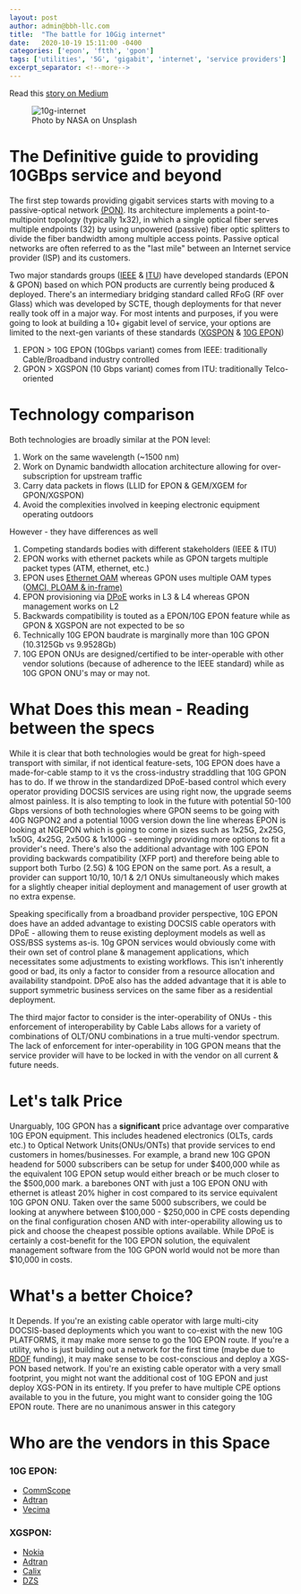 ```yaml
---
layout: post
author: admin@bbh-llc.com
title:  "The battle for 10Gig internet"
date:   2020-10-19 15:11:00 -0400
categories: ['epon', 'ftth', 'gpon']
tags: ['utilities', '5G', 'gigabit', 'internet', 'service providers']
excerpt_separator: <!--more-->
---
```

Read this [story on Medium](https://medium.com/@atrakru/)

<!--more-->

<figure>
  <img src="{{site.url}}/assets/img/blog/nasa-unsplash.jpg" alt="10g-internet"/>
  <figcaption>Photo by NASA on Unsplash</figcaption>
</figure>

# The Definitive guide to providing 10GBps service and beyond

The first step towards providing gigabit services starts with moving to a passive-optical network [(PON)](https://en.wikipedia.org/wiki/Passive_optical_network).  Its architecture implements a point-to-multipoint topology (typically 1x32), in which a single optical fiber serves multiple endpoints (32) by using unpowered (passive) fiber optic splitters to divide the fiber bandwidth among multiple access points. Passive optical networks are often referred to as the "last mile" between an Internet service provider (ISP) and its customers.

Two major standards groups ([IEEE](https://www.ieee.org/) & [ITU](https://www.itu.int/en/ITU-T/Pages/default.aspx)) have developed standards (EPON & GPON) based on which PON products are currently being produced & deployed. There's an intermediary bridging standard called RFoG (RF over Glass) which was developed by SCTE, though deployments for that never really took off in a major way. For most intents and purposes, if you were going to look at building a 10+ gigabit level of service, your options are limited to the next-gen variants of these standards ([XGSPON](https://www.itu.int/rec/T-REC-G.9807.1-201606-I/en) & [10G EPON](https://www.ieee802.org/3/av/))

1. EPON > 10G EPON (10Gbps variant) comes from IEEE: traditionally Cable/Broadband industry controlled
2. GPON > XGSPON (10 Gbps variant) comes from ITU: traditionally Telco-oriented

# Technology comparison

Both technologies are broadly similar at the PON level:

1. Work on the same wavelength (~1500 nm)
2. Work on Dynamic bandwidth allocation architecture allowing for over-subscription for upstream traffic
3. Carry data packets in flows (LLID for EPON & GEM/XGEM for GPON/XGSPON)
4. Avoid the complexities involved in keeping electronic equipment operating outdoors

However - they have differences as well

1. Competing standards bodies with different stakeholders (IEEE & ITU)
2. EPON works with ethernet packets while as GPON targets multiple packet types (ATM, ethernet, etc.)
3. EPON uses [Ethernet OAM](https://www.cisco.com/c/en/us/td/docs/net_mgmt/prime/network/3-8/reference/guide/ethoam.html) whereas GPON uses multiple OAM types ([OMCI, PLOAM & in-frame)](https://gonorthforge.com/blog-insight-into-gpon-omci-onu-management-and-control-interface/)
4. EPON provisioning via [DPoE](https://www.commscope.com/blog/2015/commscope-definitions-what-is-dpoe/) works in L3 & L4 whereas GPON management works on L2
5. Backwards compatibility is touted as a EPON/10G EPON feature while as GPON & XGSPON are not expected to be so
6. Technically 10G EPON baudrate is marginally more than 10G GPON (10.3125Gb vs 9.9528Gb)
7. 10G EPON ONUs are designed/certified to be inter-operable with other vendor solutions (because of adherence to the IEEE standard) while as 10G GPON ONU's may or may not.

# What Does this mean - Reading between the specs

While it is clear that both technologies would be great for high-speed transport with similar, if not identical feature-sets, 10G EPON does have a made-for-cable stamp to it vs the cross-industry straddling that 10G GPON has to do. If we throw in the standardized DPoE-based control which every operator providing DOCSIS services are using right now, the upgrade seems almost painless. It is also tempting to look in the future with potential 50-100 Gbps versions of both technologies where GPON seems to be going with 40G NGPON2 and a potential 100G version down the line whereas EPON is looking at NGEPON which is going to come in sizes such as 1x25G, 2x25G, 1x50G, 4x25G, 2x50G & 1x100G - seemingly providing more options to fit a provider's need. There's also the additional advantage with 10G EPON providing backwards compatibility (XFP port) and therefore being able to support both Turbo (2.5G) & 10G EPON on the same port. As a result, a provider can support 10/10, 10/1 & 2/1 ONUs simultaneously which makes for a slightly cheaper initial deployment and management of user growth at no extra expense.

Speaking specifically from a broadband provider perspective, 10G EPON does have an added advantage to existing DOCSIS cable operators with DPoE - allowing them to reuse existing deployment models as well as OSS/BSS systems as-is. 10g GPON services would obviously come with their own set of control plane & management applications, which necessitates some adjustments to existing workflows. This isn't inherently good or bad, its only a factor to consider from a resource allocation and availability standpoint. DPoE also has the added advantage that it is able to support symmetric business services on the same fiber as a residential deployment.

The third major factor to consider is the inter-operability of ONUs - this enforcement of interoperability by Cable Labs allows for a variety of combinations of OLT/ONU combinations in a true multi-vendor spectrum. The lack of enforcement for inter-operability in 10G GPON means that the service provider will have to be locked in with the vendor on all current & future needs.

# Let's talk Price

Unarguably, 10G GPON has a **significant** price advantage over comparative 10G EPON equipment. This includes headened electronics (OLTs, cards etc.) to Optical Network Units(ONUs/ONTs) that provide services to end customers in homes/businesses. For example, a brand new 10G GPON headend for 5000 subscribers can be setup for under $400,000 while as the equivalent 10G EPON setup would either breach or be much closer to the $500,000 mark. a barebones ONT with just a 10G EPON ONU with ethernet is atleast 20% higher in cost compared to its service equivalent 10G GPON ONU. Taken over the same 5000 subscribers, we could be looking at anywhere between $100,000 - $250,000 in CPE costs depending on the final configuration chosen AND with inter-operability allowing us to pick and choose the cheapest possible options available. While DPoE is certainly a cost-benefit for the 10G EPON solution, the equivalent management software from the 10G GPON world would not be more than $10,000 in costs.

# What's a better Choice?

 It Depends. If you're an existing cable operator with large multi-city DOCSIS-based deployments which you want to co-exist with the new 10G PLATFORMS, it may make more sense to go the 10G EPON route. If you're a utility, who is just building out a network for the first time (maybe due to [RDOF](https://www.fcc.gov/implementing-rural-digital-opportunity-fund-rdof-auction) funding), it may make sense to be cost-conscious and deploy a XGS-PON based network. If you're an existing cable operator with a very small footprint, you might not want the additional cost of 10G EPON and just deploy XGS-PON in its entirety. If you prefer to have multiple CPE options available to you in the future, you might want to consider going the 10G EPON route. There are no unanimous answer in this category


# Who are the vendors in this Space

### 10G EPON:
* [CommScope](https://www.commscope.com/)
* [Adtran](https://www.adtran.com/)
* [Vecima](https://vecima.com/)

### XGSPON:
* [Nokia](https://www.nokia.com/networks/portfolio/next-generation-pon/)
* [Adtran](https://www.adtran.com/)
* [Calix](https://www.calix.com/)
* [DZS](https://dzsi.com/)
